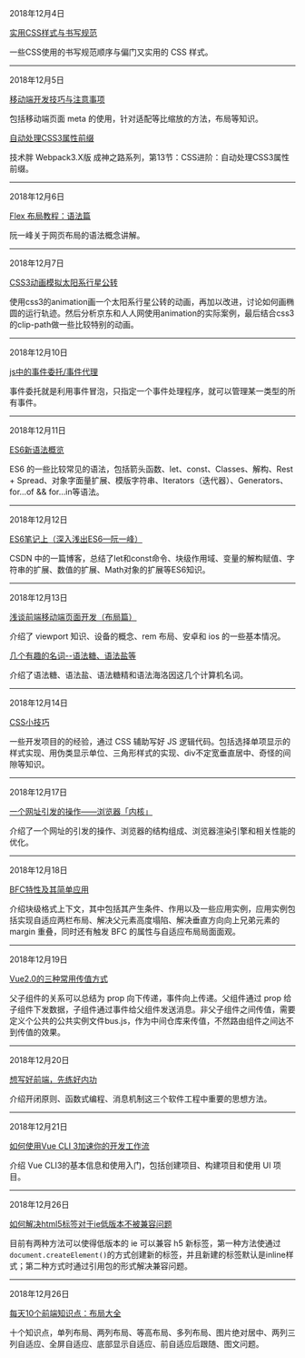

2018年12月4日

[实用CSS样式与书写规范](http://url.cn/5VaaRNH)

一些CSS使用的书写规范顺序与偏门又实用的 CSS 样式。

------

2018年12月5日

[移动端开发技巧与注意事项](https://blog.csdn.net/qq_36584352/article/details/80775529)

包括移动端页面 meta 的使用，针对适配等比缩放的方法，布局等知识。

[自动处理CSS3属性前缀](http://jspang.com/post/webpack3x.html#toc-f28)

技术胖 Webpack3.X版 成神之路系列，第13节：CSS进阶：自动处理CSS3属性前缀。

------

2018年12月6日

[Flex 布局教程：语法篇](http://www.ruanyifeng.com/blog/2015/07/flex-grammar.html)

阮一峰关于网页布局的语法概念讲解。

------

2018年12月7日

[CSS3动画模拟太阳系行星公转](https://www.cnblogs.com/yincheng/p/css3-animation.html)

使用css3的animation画一个太阳系行星公转的动画，再加以改进，讨论如何画椭圆的运行轨迹。然后分析京东和人人网使用animation的实际案例，最后结合css3的clip-path做一些比较特别的动画。

------

2018年12月10日

[js中的事件委托/事件代理](http://www.cnblogs.com/liugang-vip/p/5616484.html?tdsourcetag=s_pcqq_aiomsg)

事件委托就是利用事件冒泡，只指定一个事件处理程序，就可以管理某一类型的所有事件。

---

2018年12月11日

[ES6新语法概览](https://www.cnblogs.com/liubn/p/5694902.html?tdsourcetag=s_pcqq_aiomsg)

ES6 的一些比较常见的语法，包括箭头函数、let、const、Classes、解构、Rest + Spread、对象字面量扩展、模版字符串、Iterators（迭代器）、Generators、for…of && for…in等语法。

------

2018年12月12日

[ES6笔记上（深入浅出ES6—阮一峰）](https://blog.csdn.net/qq_35036255/article/details/80344748?tdsourcetag=s_pcqq_aiomsg)

CSDN 中的一篇博客，总结了let和const命令、块级作用域、变量的解构赋值、字符串的扩展、数值的扩展、Math对象的扩展等ES6知识。

---

2018年12月13日

[浅谈前端移动端页面开发（布局篇）](https://blog.csdn.net/u010852544/article/details/53538362?tdsourcetag=s_pcqq_aiomsg)

介绍了 viewport 知识、设备的概念、rem 布局、安卓和 ios 的一些基本情况。

[几个有趣的名词--语法糖、语法盐等](http://blog.51cto.com/baikkp/1139021?tdsourcetag=s_pcqq_aiomsg)

介绍了语法糖、语法盐、语法糖精和语法海洛因这几个计算机名词。

---

2018年12月14日

[CSS小技巧](https://juejin.im/post/59f0991c518825489732efb3?tdsourcetag=s_pcqq_aiomsg)

一些开发项目的的经验，通过 CSS 辅助写好 JS 逻辑代码。包括选择单项显示的样式实现、用伪类显示单位、三角形样式的实现、div不定宽垂直居中、奇怪的间隙等知识。

---

2018年12月17日

[一个网址引发的操作——浏览器「内核」](https://segmentfault.com/a/1190000011938697)

介绍了一个网址的引发的操作、浏览器的结构组成、浏览器渲染引擎和相关性能的优化。

---

2018年12月18日

[BFC特性及其简单应用](https://www.jianshu.com/p/11e764268c0d?tdsourcetag=s_pcqq_aiomsg)

介绍块级格式上下文，其中包括其产生条件、作用以及一些应用实例，应用实例包括实现自适应两栏布局、解决父元素高度塌陷、解决垂直方向向上兄弟元素的 margin 重叠，同时还有触发 BFC 的属性与自适应布局局面面观。

---

2018年12月19日

[Vue2.0的三种常用传值方式](https://blog.csdn.net/lander_xiong/article/details/79018737?tdsourcetag=s_pcqq_aiomsg)

父子组件的关系可以总结为 prop 向下传递，事件向上传递。父组件通过 prop 给子组件下发数据，子组件通过事件给父组件发送消息。非父子组件之间传值，需要定义个公共的公共实例文件bus.js，作为中间仓库来传值，不然路由组件之间达不到传值的效果。

---

2018年12月20日

[想写好前端，先练好内功](https://www.yuque.com/es2049/blog/al62bl)

介绍开闭原则、函数式编程、消息机制这三个软件工程中重要的思想方法。

---

2018年12月21日

[如何使用Vue CLI 3加速你的开发工作流](https://mp.weixin.qq.com/s/49ahSgjypkELwGFXXUEMvw)

介绍 Vue CLI3的基本信息和使用入门，包括创建项目、构建项目和使用 UI 项目。

---

2018年12月26日

[如何解决html5标签对于ie低版本不被兼容问题](https://blog.csdn.net/bigfatDone/article/details/81505580)

目前有两种方法可以使得低版本的 ie 可以兼容 h5 新标签，第一种方法使通过`document.createElement()`的方式创建新的标签，并且新建的标签默认是inline样式；第二种方式时通过引用包的形式解决兼容问题。

---

2018年12月26日

[每天10个前端知识点：布局大全](https://www.jianshu.com/p/b591e2b4faee)

十个知识点，单列布局、两列布局、等高布局、多列布局、图片绝对居中、两列三列自适应、全屏自适应、底部显示自适应、前自适应后跟随、图文问题。





